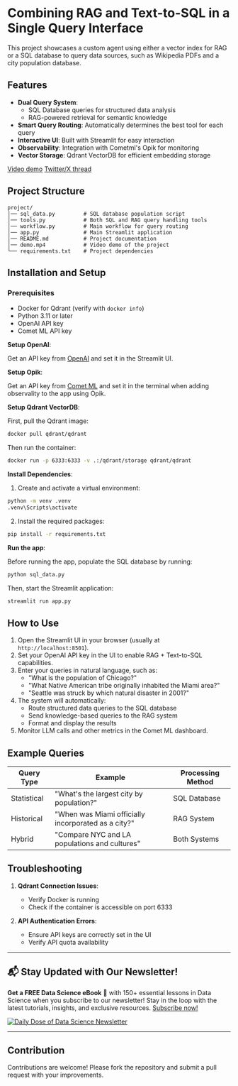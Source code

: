 # Combining RAG and Text-to-SQL in a Single Query Interface

This project showcases a custom agent using either a vector index for RAG or a SQL database to query data sources, such as Wikipedia PDFs and a city population database.

## Features

- **Dual Query System**:
  - SQL Database queries for structured data analysis
  - RAG-powered retrieval for semantic knowledge
- **Smart Query Routing**: Automatically determines the best tool for each query
- **Interactive UI**: Built with Streamlit for easy interaction
- **Observability**: Integration with Cometml's Opik for monitoring
- **Vector Storage**: Qdrant VectorDB for efficient embedding storage

[Video demo]()
[Twitter/X thread]()

## Project Structure

```
project/
│── sql_data.py         # SQL database population script
│── tools.py            # Both SQL and RAG query handling tools
│── workflow.py         # Main workflow for query routing
│── app.py              # Main Streamlit application
│── README.md           # Project documentation
│── demo.mp4            # Video demo of the project
└── requirements.txt    # Project dependencies
```

## Installation and Setup

### Prerequisites

- Docker for Qdrant (verify with `docker info`)
- Python 3.11 or later
- OpenAI API key
- Comet ML API key

**Setup OpenAI**:

Get an API key from [OpenAI](https://platform.openai.com/api-keys) and set it in the Streamlit UI.

**Setup Opik**:

Get an API key from [Comet ML](https://www.comet.com/) and set it in the terminal when adding observality to the app using Opik.

**Setup Qdrant VectorDB**:

First, pull the Qdrant image:

```bash
docker pull qdrant/qdrant
```

Then run the container:

```bash
docker run -p 6333:6333 -v .:/qdrant/storage qdrant/qdrant
```

**Install Dependencies**:

1. Create and activate a virtual environment:

```bash
python -m venv .venv
.venv\Scripts\activate
```

2. Install the required packages:

```bash
pip install -r requirements.txt
```

**Run the app**:

Before running the app, populate the SQL database by running:

```bash
python sql_data.py
```

Then, start the Streamlit application:

```bash
streamlit run app.py
```

## How to Use

1. Open the Streamlit UI in your browser (usually at `http://localhost:8501`).
2. Set your OpenAI API key in the UI to enable RAG + Text-to-SQL capabilities.
3. Enter your queries in natural language, such as:
   - "What is the population of Chicago?"
   - "What Native American tribe originally inhabited the Miami area?"
   - "Seattle was struck by which natural disaster in 2001?"
4. The system will automatically:
   - Route structured data queries to the SQL database
   - Send knowledge-based queries to the RAG system
   - Format and display the results
5. Monitor LLM calls and other metrics in the Comet ML dashboard.

## Example Queries

| Query Type  | Example                                             | Processing Method |
| ----------- | --------------------------------------------------- | ----------------- |
| Statistical | "What's the largest city by population?"            | SQL Database      |
| Historical  | "When was Miami officially incorporated as a city?" | RAG System        |
| Hybrid      | "Compare NYC and LA populations and cultures"       | Both Systems      |

## Troubleshooting

1. **Qdrant Connection Issues**:

   - Verify Docker is running
   - Check if the container is accessible on port 6333

2. **API Authentication Errors**:
   - Ensure API keys are correctly set in the UI
   - Verify API quota availability

---

## 📬 Stay Updated with Our Newsletter!

**Get a FREE Data Science eBook** 📖 with 150+ essential lessons in Data Science when you subscribe to our newsletter! Stay in the loop with the latest tutorials, insights, and exclusive resources. [Subscribe now!](https://join.dailydoseofds.com)

[![Daily Dose of Data Science Newsletter](https://github.com/patchy631/ai-engineering/blob/main/resources/join_ddods.png)](https://join.dailydoseofds.com)

---

## Contribution

Contributions are welcome! Please fork the repository and submit a pull request with your improvements.
